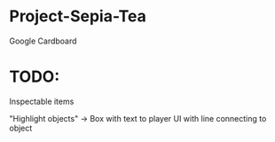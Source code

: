 # Project-Sepia-Tea
Google Cardboard

# TODO:

Inspectable items

"Highlight objects" -> Box with text to player UI with line connecting to object